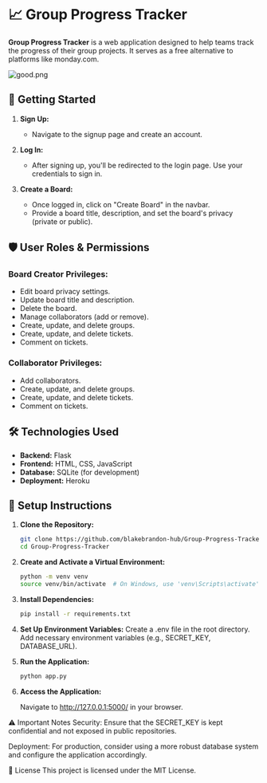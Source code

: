 # 📈 Group Progress Tracker

**Group Progress Tracker** is a web application designed to help teams track the progress of their group projects. It serves as a free alternative to platforms like monday.com.

![good.png](https://github.com/blakebrandon-hub/Team-Tracker-for-Project-Management/assets/50201165/b54c83a2-66cb-4d47-b222-2b985c4d4728)

## 🚀 Getting Started

1. **Sign Up:**
   - Navigate to the signup page and create an account.

2. **Log In:**
   - After signing up, you'll be redirected to the login page. Use your credentials to sign in.

3. **Create a Board:**
   - Once logged in, click on "Create Board" in the navbar.
   - Provide a board title, description, and set the board's privacy (private or public).

## 🛡️ User Roles & Permissions

### Board Creator Privileges:
- Edit board privacy settings.
- Update board title and description.
- Delete the board.
- Manage collaborators (add or remove).
- Create, update, and delete groups.
- Create, update, and delete tickets.
- Comment on tickets.

### Collaborator Privileges:
- Add collaborators.
- Create, update, and delete groups.
- Create, update, and delete tickets.
- Comment on tickets.

## 🛠️ Technologies Used

- **Backend:** Flask
- **Frontend:** HTML, CSS, JavaScript
- **Database:** SQLite (for development)
- **Deployment:** Heroku

## 🔧 Setup Instructions

1. **Clone the Repository:**
   ```bash
   git clone https://github.com/blakebrandon-hub/Group-Progress-Tracker.git
   cd Group-Progress-Tracker

2. **Create and Activate a Virtual Environment:**
   ```bash
   python -m venv venv
   source venv/bin/activate  # On Windows, use 'venv\Scripts\activate'

3. **Install Dependencies:**
   ```bash
   pip install -r requirements.txt

4. **Set Up Environment Variables:**
   Create a .env file in the root directory.
   Add necessary environment variables (e.g., SECRET_KEY, DATABASE_URL).

5. **Run the Application:**
   ```bash
   python app.py
   
6. **Access the Application:**

   Navigate to http://127.0.0.1:5000/ in your browser.

⚠️ Important Notes
Security: Ensure that the SECRET_KEY is kept confidential and not exposed in public repositories.

Deployment: For production, consider using a more robust database system and configure the application accordingly.

📜 License
This project is licensed under the MIT License.


   



